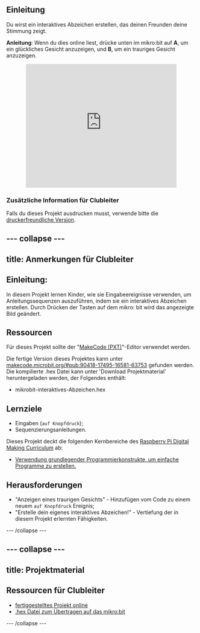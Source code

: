 ## Einleitung

Du wirst ein interaktives Abzeichen erstellen, das deinen Freunden deine Stimmung zeigt.

**Anleitung**: Wenn du dies online liest, drücke unten im mikro:bit auf **A**, um ein glückliches Gesicht anzuzeigen, und **B**, um ein trauriges Gesicht anzuzeigen.

<div class="trinket" style="width:400px;margin: 0 auto;">
<div style="position:relative;height:0;padding-bottom:81.97%;overflow:hidden;"><iframe style="position:absolute;top:0;left:0;width:100%;height:100%;" src="https://makecode.microbit.org/---run?id=_M6yLfbemfPUv" allowfullscreen="allowfullscreen" sandbox="allow-popups allow-scripts allow-same-origin" frameborder="0"></iframe></div>
</div>

### Zusätzliche Information für Clubleiter

Falls du dieses Projekt ausdrucken musst, verwende bitte die [druckerfreundliche Version](https://projects.raspberrypi.org/de-DE/projects/interactive-badge/print).

--- collapse ---
---
title: Anmerkungen für Clubleiter
---

## Einleitung:

In diesem Projekt lernen Kinder, wie sie Eingabeereignisse verwenden, um Anleitungssequenzen auszuführen, indem sie ein interaktives Abzeichen erstellen. Durch Drücken der Tasten auf dem mikro: bit wird das angezeigte Bild geändert.

## Ressourcen

Für dieses Projekt sollte der "[MakeCode (PXT)](http://jumpto.cc/pxt-new)"-Editor verwendet werden.

Die fertige Version dieses Projektes kann unter [makecode.microbit.org/#pub:90418-17495-16581-63753](https://makecode.microbit.org/#pub:90418-17495-16581-63753) gefunden werden. Die kompilierte .hex Datei kann unter 'Download Projektmaterial' heruntergeladen werden, der Folgendes enthält:

* mikrobit-interaktives-Abzeichen.hex

## Lernziele

* Eingaben (`auf Knopfdruck`);
* Sequenzierungsanleitungen.

Dieses Projekt deckt die folgenden Kernbereiche des [Raspberry Pi Digital Making Curriculum](http://rpf.io/curriculum) ab:

* [Verwendung grundlegender Programmierkonstrukte, um einfache Programme zu erstellen.](https://www.raspberrypi.org/curriculum/programming/creator)

## Herausforderungen

* "Anzeigen eines traurigen Gesichts" - Hinzufügen vom Code zu einem neuem `auf Knopfdruck` Ereignis;
* "Erstelle dein eigenes interaktives Abzeichen!" - Vertiefung der in diesem Projekt erlernten Fähigkeiten.

--- /collapse ---

--- collapse ---
---
title: Projektmaterial
---

## Ressourcen für Clubleiter

* [fertiggestelltes Projekt online](https://makecode.microbit.org/#pub:90418-17495-16581-63753)
* [.hex Datei zum Übertragen auf das mikro:bit](resources/microbit-Interactive-Badge.hex)

--- /collapse ---